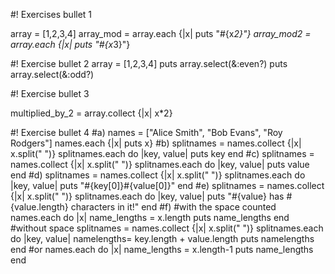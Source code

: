 #! Exercises bullet 1

array = [1,2,3,4]
array_mod = array.each {|x| puts "#{x*2}"}
array_mod2 = array.each {|x| puts "#{x*3}"}

#! Exercise bullet 2
array = [1,2,3,4]
puts array.select(&:even?)
puts array.select(&:odd?)

#! Exercise bullet 3

multiplied_by_2 = array.collect {|x| x*2}

#! Exercise bullet 4
#a)
names = ["Alice Smith", "Bob Evans", "Roy Rodgers"]
names.each {|x| puts x}
#b)
splitnames = names.collect {|x| x.split(" ")}
splitnames.each do |key, value|
puts key
end
#c)
splitnames = names.collect {|x| x.split(" ")}
splitnames.each do |key, value|
puts value
end
#d)
splitnames = names.collect {|x| x.split(" ")}
splitnames.each do |key, value|
puts "#{key[0]}#{value[0]}"
end
#e)
splitnames = names.collect {|x| x.split(" ")}
splitnames.each do |key, value|
puts "#{value} has #{value.length} characters in it!"
end
#f)
#with the space counted
names.each do |x|
name_lengths = x.length
puts name_lengths
end
#without space
splitnames = names.collect {|x| x.split(" ")}
splitnames.each do |key, value|
namelengths= key.length + value.length
puts namelengths
end
#or
names.each do |x|
name_lengths = x.length-1
puts name_lengths
end
